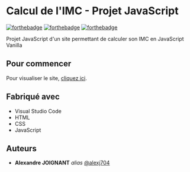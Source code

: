 # Calcul de l'IMC - Projet JavaScript

[![forthebadge](https://forthebadge.com/images/badges/uses-html.svg)](https://forthebadge.com) [![forthebadge](https://forthebadge.com/images/badges/uses-css.svg)](https://forthebadge.com) [![forthebadge](https://forthebadge.com/images/badges/made-with-javascript.svg)](https://forthebadge.com)

Projet JavaScript d'un site permettant de calculer son IMC en JavaScript Vanilla

## Pour commencer

Pour visualiser le site, [cliquez ici](https://alexj704.github.io/imc-calculator/).

## Fabriqué avec

- Visual Studio Code
- HTML
- CSS
- JavaScript

## Auteurs

- **Alexandre JOIGNANT** _alias_ [@alexj704](https://github.com/alexj704)

